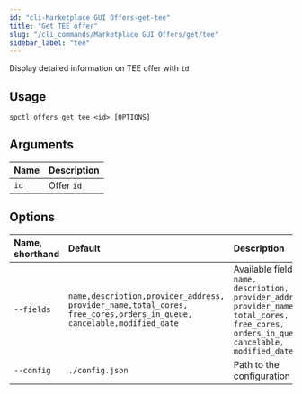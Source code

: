 ```yaml
---
id: "cli-Marketplace GUI Offers-get-tee"
title: "Get TEE offer"
slug: "/cli_commands/Marketplace GUI Offers/get/tee"
sidebar_label: "tee"
---
```


Display detailed information on TEE offer with `id`

## Usage

```
spctl offers get tee <id> [OPTIONS]
```

## Arguments

|**Name**|**Description**|
| :- | :- |
|`id`|Offer `id`|

## Options

|**Name, shorthand**|**Default**|**Description**|
| :- | :- | :- |
|`--fields`|`name,description,provider_address,`<br/>`provider_name,total_cores,`<br/>`free_cores,orders_in_queue,`<br/>`cancelable,modified_date`|Available fields: `name, description, provider_address, provider_name, total_cores, free_cores, orders_in_queue, cancelable, modified_date`|
|`--config`|`./config.json`|Path to the configuration file|
